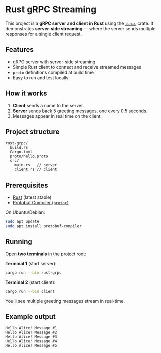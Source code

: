 # Rust gRPC Streaming

This project is a **gRPC server and client in Rust** using the [`tonic`](https://crates.io/crates/tonic) crate.
It demonstrates **server-side streaming** — where the server sends multiple responses for a single client request.

## Features

* gRPC server with server-side streaming
* Simple Rust client to connect and receive streamed messages
* `proto` definitions compiled at build time
* Easy to run and test locally

## How it works

1. **Client** sends a name to the server.
2. **Server** sends back 5 greeting messages, one every 0.5 seconds.
3. Messages appear in real time on the client.

## Project structure

```
rust-grpc/
  build.rs
  Cargo.toml
  proto/hello.proto
  src/
    main.rs   // server
    client.rs // client
```

## Prerequisites

* [Rust](https://www.rust-lang.org/) (latest stable)
* [Protobuf Compiler (`protoc`)](https://grpc.io/docs/protoc-installation/)

On Ubuntu/Debian:

```bash
sudo apt update
sudo apt install protobuf-compiler
```

## Running

Open **two terminals** in the project root:

**Terminal 1** (start server):

```bash
cargo run --bin rust-grpc
```

**Terminal 2** (start client):

```bash
cargo run --bin client
```

You’ll see multiple greeting messages stream in real-time.

## Example output

```
Hello Alice! Message #1
Hello Alice! Message #2
Hello Alice! Message #3
Hello Alice! Message #4
Hello Alice! Message #5
```

